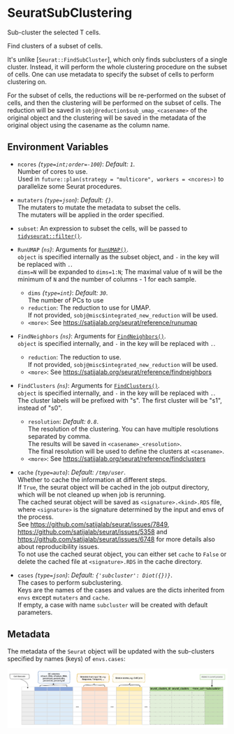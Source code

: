 # SeuratSubClustering

Sub-cluster the selected T cells.

Find clusters of a subset of cells.<br />

It's unlike [`Seurat::FindSubCluster`], which only finds subclusters of a single
cluster. Instead, it will perform the whole clustering procedure on the subset of
cells. One can use metadata to specify the subset of cells to perform clustering on.<br />

For the subset of cells, the reductions will be re-performed on the subset of cells,
and then the clustering will be performed on the subset of cells. The reduction
will be saved in `sobj@reduction$sub_umap_<casename>` of the original object and the
clustering will be saved in the metadata of the original object using the casename     as the column name.<br />

## Environment Variables

- `ncores` *(`type=int;order=-100`)*: *Default: `1`*. <br />
    Number of cores to use.<br />
    Used in `future::plan(strategy = "multicore", workers = <ncores>)`
    to parallelize some Seurat procedures.<br />
- `mutaters` *(`type=json`)*: *Default: `{}`*. <br />
    The mutaters to mutate the metadata to subset the cells.<br />
    The mutaters will be applied in the order specified.<br />
- `subset`:
    An expression to subset the cells, will be passed to
    [`tidyseurat::filter()`](https://stemangiola.github.io/tidyseurat/reference/filter.html).<br />

- `RunUMAP` *(`ns`)*:
    Arguments for [`RunUMAP()`](https://satijalab.org/seurat/reference/runumap).<br />
    `object` is specified internally as the subset object, and `-` in the key will be replaced with `.`.<br />
    `dims=N` will be expanded to `dims=1:N`; The maximal value of `N` will be the minimum of `N` and the number of columns - 1 for each sample.<br />
    - `dims` *(`type=int`)*: *Default: `30`*. <br />
        The number of PCs to use
    - `reduction`:
        The reduction to use for UMAP.<br />
        If not provided, `sobj@misc$integrated_new_reduction` will be used.<br />
    - `<more>`:
        See <https://satijalab.org/seurat/reference/runumap>
- `FindNeighbors` *(`ns`)*:
    Arguments for [`FindNeighbors()`](https://satijalab.org/seurat/reference/findneighbors).<br />
    `object` is specified internally, and `-` in the key will be replaced with `.`.<br />
    - `reduction`:
        The reduction to use.<br />
        If not provided, `sobj@misc$integrated_new_reduction` will be used.<br />
    - `<more>`:
        See <https://satijalab.org/seurat/reference/findneighbors>
- `FindClusters` *(`ns`)*:
    Arguments for [`FindClusters()`](https://satijalab.org/seurat/reference/findclusters).<br />
    `object` is specified internally, and `-` in the key will be replaced with `.`.<br />
    The cluster labels will be prefixed with "s". The first cluster will be "s1", instead of "s0".<br />
    - `resolution`: *Default: `0.8`*. <br />
        The resolution of the clustering. You can have multiple resolutions separated by comma.<br />
        The results will be saved in `<casename>_<resolution>`.<br />
        The final resolution will be used to define the clusters at `<casename>`.<br />
    - `<more>`:
        See <https://satijalab.org/seurat/reference/findclusters>
- `cache` *(`type=auto`)*: *Default: `/tmp/user`*. <br />
    Whether to cache the information at different steps.<br />
    If `True`, the seurat object will be cached in the job output directory, which will be not cleaned up when job is rerunning.<br />
    The cached seurat object will be saved as `<signature>.<kind>.RDS` file, where `<signature>` is the signature determined by
    the input and envs of the process.<br />
    See <https://github.com/satijalab/seurat/issues/7849>, <https://github.com/satijalab/seurat/issues/5358> and
    <https://github.com/satijalab/seurat/issues/6748> for more details also about reproducibility issues.<br />
    To not use the cached seurat object, you can either set `cache` to `False` or delete the cached file at
    `<signature>.RDS` in the cache directory.<br />
- `cases` *(`type=json`)*: *Default: `{'subcluster': Diot({})}`*. <br />
    The cases to perform subclustering.<br />
    Keys are the names of the cases and values are the dicts inherited from `envs` except `mutaters` and `cache`.<br />
    If empty, a case with name `subcluster` will be created with default parameters.<br />

## Metadata

The metadata of the `Seurat` object will be updated with the sub-clusters
specified by names (keys) of `envs.cases`:<br />

![SeuratSubClustering-metadata](../processes/images/SeuratSubClustering-metadata.png)

